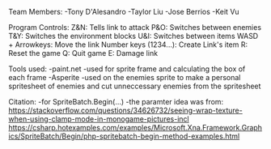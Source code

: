 Team Members: 
-Tony D'Alesandro
-Taylor Liu
-Jose Berrios 
-Keit Vu

Program Controls: 
	Z&N: Tells link to attack
	P&O: Switches between enemies
	T&Y: Switches the environment blocks
	U&I: Switches between items
	WASD + Arrowkeys: Move the link
	Number keys (1234...): Create Link's item
	R: Reset the game
	Q: Quit game
	E: Damage link

Tools used:
	-paint.net
		-used for sprite frame and calculating the box of each frame
	-Asperite
		-used on the enemies sprite to make a personal spritesheet of enemies
		and cut unneccessary enemies from the spritesheet

Citation:
	-for SpriteBatch.Begin(...)
		-the paramter idea was from:
		https://stackoverflow.com/questions/34626732/seeing-wrap-texture-when-using-clamp-mode-in-monogame-pictures-incl
		https://csharp.hotexamples.com/examples/Microsoft.Xna.Framework.Graphics/SpriteBatch/Begin/php-spritebatch-begin-method-examples.html
	

